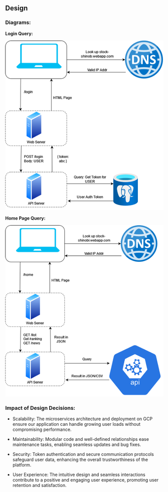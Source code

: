 ## **Design**

### Diagrams:<a id="diagrams"></a>

**Login Query:**

![Login Diagram](/docs/assets/images/image1.png "Login Diagram")

**Home Page Query:**

![Home Page Diagram](/docs/assets/images/image2.png "Home Page")

### **Impact of Design Decisions:**<a id="impact-of-design-decisions"></a>

- Scalability: The microservices architecture and deployment on GCP ensure our application can handle growing user loads
  without compromising performance.

- Maintainability: Modular code and well-defined relationships ease maintenance tasks, enabling seamless updates and bug
  fixes.

- Security: Token authentication and secure communication protocols safeguard user data, enhancing the overall
  trustworthiness of the platform.

- User Experience: The intuitive design and seamless interactions contribute to a positive and engaging user experience,
  promoting user retention and satisfaction.